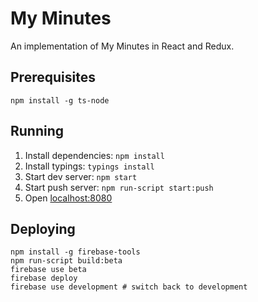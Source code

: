 # My Minutes

An implementation of My Minutes in React and Redux.

## Prerequisites

```
npm install -g ts-node
```

## Running

1. Install dependencies: `npm install`
2. Install typings: `typings install`
3. Start dev server: `npm start`
4. Start push server: `npm run-script start:push`
4. Open <localhost:8080>

## Deploying

```
npm install -g firebase-tools
npm run-script build:beta
firebase use beta
firebase deploy
firebase use development # switch back to development
```
